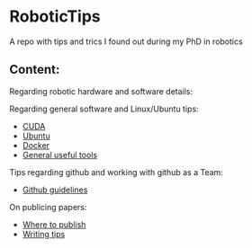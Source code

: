 # RoboticTips
A repo with tips and trics I found out during my PhD in robotics

## Content:
Regarding robotic hardware and software details:

Regarding general software and Linux/Ubuntu tips:
- [CUDA](pc_software/CUDA/CUDA.md)
- [Ubuntu](pc_software/Ubuntu/Ubuntu_install.md)
- [Docker](pc_software/docker.md)
- [General useful tools](pc_software/tools.md)

Tips regarding github and working with github as a Team:
- [Github guidelines](github/git_instructions.md)

On publicing papers:
- [Where to publish](publications/where_to_publish.md)
- [Writing tips](publications/writing_tips.md)



